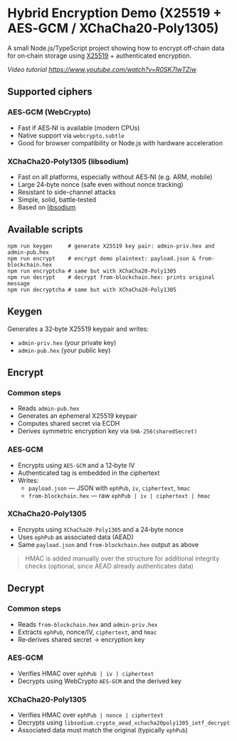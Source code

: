 # Hybrid Encryption Demo (X25519 + AES‑GCM / XChaCha20‑Poly1305)

A small Node.js/TypeScript project showing how to encrypt off‑chain data for on‑chain storage using [X25519](https://datatracker.ietf.org/doc/html/rfc7748) + authenticated encryption.

*Video tutorial https://www.youtube.com/watch?v=R0SK7IwTZiw*

## Supported ciphers

### AES‑GCM (WebCrypto)

- Fast if AES‑NI is available (modern CPUs)
- Native support via `webcrypto.subtle`
- Good for browser compatibility or Node.js with hardware acceleration

### XChaCha20‑Poly1305 (libsodium)

- Fast on all platforms, especially without AES‑NI (e.g. ARM, mobile)
- Large 24‑byte nonce (safe even without nonce tracking)
- Resistant to side-channel attacks
- Simple, solid, battle‑tested
- Based on [libsodium](https://libsodium.gitbook.io/doc/secret-key_cryptography/aead/chacha20-poly1305/xchacha20-poly1305_construction)

## Available scripts

```
npm run keygen     # generate X25519 key pair: admin-priv.hex and admin-pub.hex
npm run encrypt    # encrypt demo plaintext: payload.json & from-blockchain.hex
npm run encryptcha # same but with XChaCha20‑Poly1305
npm run decrypt    # decrypt from-blockchain.hex: prints original message
npm run decryptcha # same but with XChaCha20‑Poly1305
```

## Keygen

Generates a 32‑byte X25519 keypair and writes:

- `admin-priv.hex` (your private key)  
- `admin-pub.hex` (your public key)

## Encrypt

### Common steps

- Reads `admin-pub.hex`
- Generates an ephemeral X25519 keypair
- Computes shared secret via ECDH
- Derives symmetric encryption key via `SHA‑256(sharedSecret)`

### AES‑GCM

- Encrypts using `AES‑GCM` and a 12‑byte IV
- Authenticated tag is embedded in the ciphertext
- Writes:
  - `payload.json` — JSON with `ephPub`, `iv`, `ciphertext`, `hmac`
  - `from-blockchain.hex` — raw `ephPub | iv | ciphertext | hmac`

### XChaCha20‑Poly1305

- Encrypts using `XChaCha20-Poly1305` and a 24‑byte nonce
- Uses `ephPub` as associated data (AEAD)
- Same `payload.json` and `from-blockchain.hex` output as above

> HMAC is added manually over the structure for additional integrity checks (optional, since AEAD already authenticates data)

## Decrypt

### Common steps

- Reads `from-blockchain.hex` and `admin-priv.hex`
- Extracts `ephPub`, nonce/IV, `ciphertext`, and `hmac`
- Re‑derives shared secret → encryption key

### AES‑GCM

- Verifies HMAC over `ephPub | iv | ciphertext`
- Decrypts using WebCrypto `AES‑GCM` and the derived key

### XChaCha20‑Poly1305

- Verifies HMAC over `ephPub | nonce | ciphertext`
- Decrypts using `libsodium.crypto_aead_xchacha20poly1305_ietf_decrypt`
- Associated data must match the original (typically `ephPub`)
